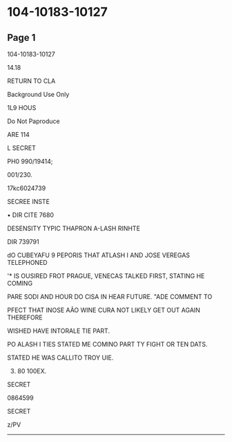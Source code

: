 # 104-10183-10127

## Page 1

104-10183-10127

14.18

RETURN TO CLA

Background Use Only

1L9 HOUS

Do Not Paproduce

ARE 114

L SECRET

PH0 990/19414;

001/230.

17kc6024739

SECREE INSTE

• DIR CITE 7680

DESENSITY TYPIC THAPRON A-LASH RINHTE

DIR 739791

dO CUBEYAFU 9 PEPORIS THAT ATLASH I AND JOSE VEREGAS TELEPHONED

'* IS OUSIRED FROT PRAGUE, VENECAS TALKED FIRST, STATING HE COMING

PARE SODI AND HOUR DO CISA IN HEAR FUTURE. "ADE COMMENT TO

PFECT THAT INOSE AÃO WINE CURA NOT LIKELY GET OUT AGAIN THEREFORE

WISHED HAVE INTORALE TIE PART.

PO ALASH I TIES STATED ME COMINO PART TY FIGHT OR TEN DATS.

STATED HE WAS CALLITO TROY UIE.

3. 80 100EX.

SECRET

0864599

SECRET

z/PV

---

